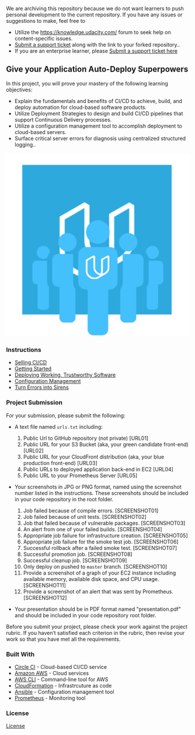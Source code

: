 We are archiving this repository because we do not want learners to push personal development to the current repository. If you have any issues or suggestions to make, feel free to

- Utilize the https://knowledge.udacity.com/ forum to seek help on content-specific issues.
- [Submit a support ticket](https://udacity.zendesk.com/hc/en-us/requests/new) along with the link to your forked repository..
- If you are an enterprise learner, please [Submit a support ticket here](https://udacityenterprise.zendesk.com/hc/en-us/requests/new?ticket_form_id=360000279131)

## Give your Application Auto-Deploy Superpowers

In this project, you will prove your mastery of the following learning objectives:

- Explain the fundamentals and benefits of CI/CD to achieve, build, and deploy automation for cloud-based software products.
- Utilize Deployment Strategies to design and build CI/CD pipelines that support Continuous Delivery processes.
- Utilize a configuration management tool to accomplish deployment to cloud-based servers.
- Surface critical server errors for diagnosis using centralized structured logging..

![Diagram of CI/CD Pipe1line we will be building.](udapeople.png)

### Instructions

- [Selling CI/CD](instructions/0-selling-cicd.md)
- [Getting Started](instructions/1-getting-started.md)
- [Deploying Working, Trustworthy Software](instructions/2-deploying-trustworthy-code.md)
- [Configuration Management](instructions/3-configuration-management.md)
- [Turn Errors into Sirens](instructions/4-turn-errors-into-sirens.md)

### Project Submission

For your submission, please submit the following:

- A text file named `urls.txt` including:

  1. Public Url to GitHub repository (not private) [URL01]
  2. Public URL for your S3 Bucket (aka, your green candidate front-end) [URL02]
  3. Public URL for your CloudFront distribution (aka, your blue production front-end) [URL03]
  4. Public URLs to deployed application back-end in EC2 [URL04]
  5. Public URL to your Prometheus Server [URL05]

- Your screenshots in JPG or PNG format, named using the screenshot number listed in the instructions. These screenshots should be included in your code repository in the root folder.

  1. Job failed because of compile errors. [SCREENSHOT01]
  2. Job failed because of unit tests. [SCREENSHOT02]
  3. Job that failed because of vulnerable packages. [SCREENSHOT03]
  4. An alert from one of your failed builds. [SCREENSHOT04]
  5. Appropriate job failure for infrastructure creation. [SCREENSHOT05]
  6. Appropriate job failure for the smoke test job. [SCREENSHOT06]
  7. Successful rollback after a failed smoke test. [SCREENSHOT07]
  8. Successful promotion job. [SCREENSHOT08]
  9. Successful cleanup job. [SCREENSHOT09]
  10. Only deploy on pushed to `master` branch. [SCREENSHOT10]
  11. Provide a screenshot of a graph of your EC2 instance including available memory, available disk space, and CPU usage. [SCREENSHOT11]
  12. Provide a screenshot of an alert that was sent by Prometheus. [SCREENSHOT12]

- Your presentation should be in PDF format named "presentation.pdf" and should be included in your code repository root folder.

Before you submit your project, please check your work against the project rubric. If you haven’t satisfied each criterion in the rubric, then revise your work so that you have met all the requirements.

### Built With

- [Circle CI](www.circleci.com) - Cloud-based CI/CD service
- [Amazon AWS](https://aws.amazon.com/) - Cloud services
- [AWS CLI](https://aws.amazon.com/cli/) - Command-line tool for AWS
- [CloudFormation](https://aws.amazon.com/cloudformation/) - Infrastrcuture as code
- [Ansible](https://www.ansible.com/) - Configuration management tool
- [Prometheus](https://prometheus.io/) - Monitoring tool

### License

[License](LICENSE.md)
